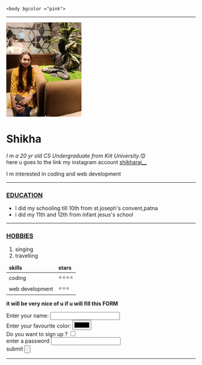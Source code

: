 <!DOCTYPE html>
<html>
    <head>
        <meta charset="utf-8" />
        <title>Shikha's personal site</title>
    </head>

    <body bgcolor ="pink">
<hr size="3">   
<img src="shikha.png"  height="250" width="200"alt="Shikha's profile picture"  >  
<h1><strong>Shikha</strong></h1>
<p><em>I m a 20 yr old CS Undergraduate from Kiit University.</em>😊
<br>
here u goes to the link my instagram account <a href="https://www.instagram.com/shikharaj__/">shikharaj__</a></p>
<p>I m interested in coding and web development</p>
<hr size="3">

<h3><u>EDUCATION</u></h3>
<ul>
    <li>I did my schooling till 10th from st.joseph's convent,patna</li>
    <li>i did my 11th and 12th from infant jesus's school</li>
</ul>
<hr size="3"> 
<h3><u>HOBBIES</u></h3>
<ol>
    <li>singing</li>
    <li>travelling</li>
</ol>
<table>
    <thead>
        <tr>
            <td><strong>skills</strong></td>
            <td><strong>stars</strong></td>
        </tr>  
    </thead>
    <tr>
        <td>coding</td>
        <td>⭐⭐⭐⭐</td>
    </tr>
    <tr>
        <td>web development</td>
        <td>⭐⭐⭐</td>
    </tr>
</table>
<p><strong>it will be very nice of u if u will fill this FORM</strong></p>
<form class="" action =mailto:"shikharaj353@gmail.com" enctype="text/plain">
    <label>Enter your name:</label>
    <input type="text" name="" value=""><br>
    <label>Enter your favourite color:</label>
    <input type="color" name="" value=""><br>
    <label>Do you want to sign up ?</label>
    <input type="checkbox" name="" value=""><br>
    <label>enter a password</label>
    <input type="password" name="" value=""><br>
    <label>submit</label>
    <input type="submit" name="" value="">
</form>
<hr size="3"> 
    </body>

</html> 

